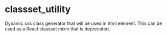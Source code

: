 # classset_utility
Dynamic css class generator that will be used in html element.
This can be used as a React classset mixin that is deprecated.
